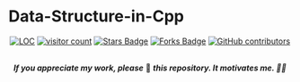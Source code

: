 # Data-Structure-in-Cpp

<div align="center">
<a href="https://github/stars/Mimo2k/Data-Structure-in-Cpp"><img src="https://sloc.xyz/github/Mimo2k/Data-Structure-in-Cpp" alt="LOC"/></a>
<a href="https://github/stars/Mimo2k/Data-Structure-in-Cpp"><img src="https://visitor-badge.laobi.icu/badge?page_id=Mimo2k.Data-Structure-in-Cpp" alt="visitor count"/></a>
<a href="https://github.com/Mimo2k/Data-Structure-in-Cpp/stargazers"><img src="https://img.shields.io/github/stars/Mimo2k/Data-Structure-in-Cpp" alt="Stars Badge"/></a>
<a href="https://github.com/Mimo2k/Data-Structure-in-Cpp/network/members"><img src="https://img.shields.io/github/forks/Mimo2k/Data-Structure-in-Cpp" alt="Forks Badge"/></a>
<a href="https://github.com/Mimo2k/Data-Structure-in-Cpp/graphs/contributors"><img alt="GitHub contributors" src="https://img.shields.io/github/contributors/Mimo2k/Data-Structure-in-Cpp?color=2b9348"></a>
<br />
<br />


<b><i>If you appreciate my work, please</i></b> 🌟 <b><i>this repository. It motivates me. 🚀🚀</i></b>

</div>
